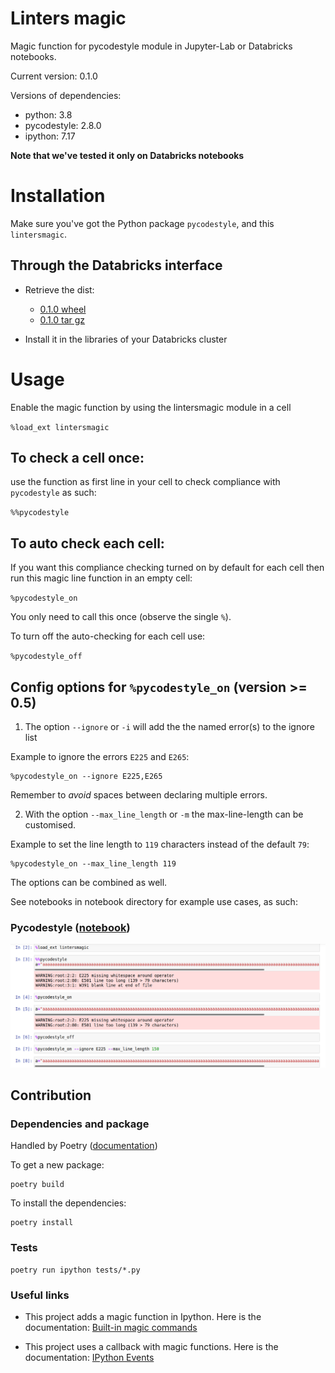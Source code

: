 # Linters magic
Magic function for pycodestyle module in Jupyter-Lab or Databricks notebooks.

Current version: 0.1.0

Versions of dependencies:
- python: 3.8
- pycodestyle: 2.8.0
- ipython: 7.17

**Note that we've tested it only on Databricks notebooks**

# Installation

Make sure you've got the Python package `pycodestyle`, and this `lintersmagic`.

## Through the Databricks interface

- Retrieve the dist:
  - [0.1.0 wheel](https://github.com/BedrockStreaming/lintersmagic/blob/dist/lintersmagic-0.1.0.tar.gz) 
  - [0.1.0 tar gz](https://github.com/BedrockStreaming/lintersmagic/blob/dist/lintersmagic-0.1.0-py3-none-any.whl)

- Install it in the libraries of your Databricks cluster

# Usage
Enable the magic function by using the lintersmagic module in a cell

`%load_ext lintersmagic`

## To check a cell once:
use the function as first line in your cell to check compliance with `pycodestyle` as such:

`%%pycodestyle`

## To auto check each cell:
If you want this compliance checking turned on by default for each cell then run this magic line function in an empty cell:

`%pycodestyle_on`

You only need to call this once (observe the single `%`).

To turn off the auto-checking for each cell use:

`%pycodestyle_off`

## Config options for `%pycodestyle_on` (version >= 0.5)

1. The option `--ignore` or `-i` will add the the named error(s) to the ignore list

Example to ignore the errors `E225` and `E265`:
```
%pycodestyle_on --ignore E225,E265
``` 
Remember to _avoid_ spaces between declaring multiple errors.

2. With the option `--max_line_length` or `-m` the max-line-length can be customised.

Example to set the line length to `119` characters instead of the default `79`:

```
%pycodestyle_on --max_line_length 119
```

The options can be combined as well. 


See notebooks in notebook directory for example use cases, as such:
### Pycodestyle ([notebook](https://github.com/BedrockStreaming/lintersmagic/blob/main/notebook/examples.ipynb))
![alt text](img/pycodestyle.PNG)

## Contribution

### Dependencies and package

Handled by Poetry ([documentation](https://python-poetry.org/))

To get a new package:

```
poetry build
```

To install the dependencies:

```
poetry install
```

### Tests

```
poetry run ipython tests/*.py
```

### Useful links

- This project adds a magic function in Ipython. Here is the documentation:
  [Built-in magic commands](https://ipython.readthedocs.io/en/stable/interactive/magics.html)

- This project uses a callback with magic functions. Here is the documentation:
  [IPython Events](https://ipython.readthedocs.io/en/stable/config/callbacks.html)
